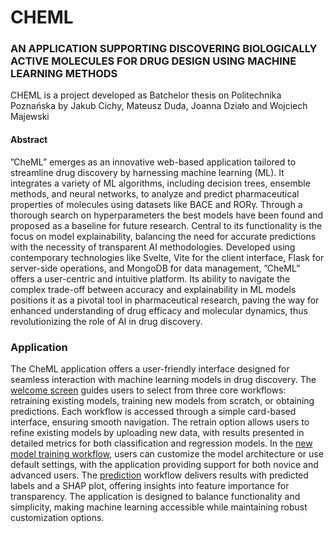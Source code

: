 # CHEML
### AN APPLICATION SUPPORTING DISCOVERING BIOLOGICALLY ACTIVE MOLECULES FOR DRUG DESIGN USING MACHINE LEARNING METHODS
CHEML is a project developed as Batchelor thesis on Politechnika Poznańska by Jakub Cichy, Mateusz Duda, Joanna Działo and Wojciech Majewski
#### Abstract
”CheML” emerges as an innovative web-based application tailored to streamline drug discovery by harnessing machine learning (ML). It integrates a variety of ML algorithms, including decision trees, ensemble methods, and neural networks, to analyze and predict pharmaceutical properties of molecules using datasets like BACE and RORγ. Through a thorough search on hyperparameters the best models have been found and proposed as a baseline for future research. Central to its functionality is the focus on model explainability, balancing the need for accurate predictions with the necessity of transparent AI methodologies. Developed using contemporary technologies like Svelte, Vite for the client interface, Flask for server-side operations, and MongoDB for data management, ”CheML” offers a user-centric and intuitive platform. Its ability to navigate the complex trade-off between accuracy and explainability in ML models positions it as a pivotal tool in pharmaceutical research, paving the way for enhanced understanding of drug efficacy and molecular dynamics, thus revolutionizing the role of AI in drug discovery.

### Application
The CheML application offers a user-friendly interface designed for seamless interaction with machine learning models in drug discovery. The [welcome screen](img/application-overview.png) guides users to select from three core workflows: retraining existing models, training new models from scratch, or obtaining predictions. Each workflow is accessed through a simple card-based interface, ensuring smooth navigation. The retrain option allows users to refine existing models by uploading new data, with results presented in detailed metrics for both classification and regression models. In the [new model training workflow](img/application-train-new-model-response.png), users can customize the model architecture or use default settings, with the application providing support for both novice and advanced users. The [prediction](img/application-predictions-modal.png) workflow delivers results with predicted labels and a SHAP plot, offering insights into feature importance for transparency. The application is designed to balance functionality and simplicity, making machine learning accessible while maintaining robust customization options.
